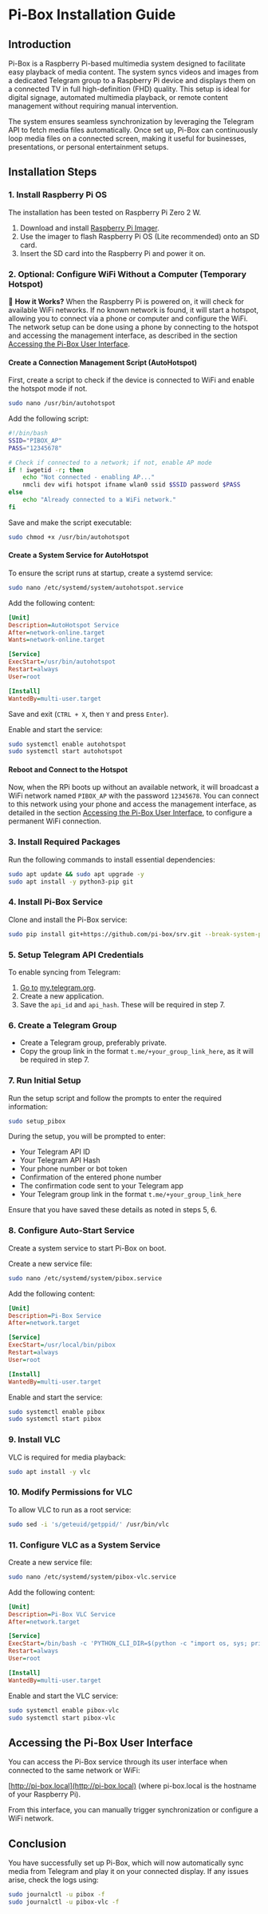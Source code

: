 # Pi-Box Installation Guide

## Introduction

Pi-Box is a Raspberry Pi-based multimedia system designed to facilitate easy playback of media content. The system syncs videos and images from a dedicated Telegram group to a Raspberry Pi device and displays them on a connected TV in full high-definition (FHD) quality. This setup is ideal for digital signage, automated multimedia playback, or remote content management without requiring manual intervention.

The system ensures seamless synchronization by leveraging the Telegram API to fetch media files automatically. Once set up, Pi-Box can continuously loop media files on a connected screen, making it useful for businesses, presentations, or personal entertainment setups.

## Installation Steps

### 1. Install Raspberry Pi OS

The installation has been tested on Raspberry Pi Zero 2 W.

1. Download and install [Raspberry Pi Imager](https://www.raspberrypi.com/software/).
2. Use the imager to flash Raspberry Pi OS (Lite recommended) onto an SD card.
3. Insert the SD card into the Raspberry Pi and power it on.

### 2. Optional: Configure WiFi Without a Computer (Temporary Hotspot)

📌 **How it Works?** When the Raspberry Pi is powered on, it will check for available WiFi networks. If no known network is found, it will start a hotspot, allowing you to connect via a phone or computer and configure the WiFi. The network setup can be done using a phone by connecting to the hotspot and accessing the management interface, as described in the section [Accessing the Pi-Box User Interface](#accessing-the-pi-box-user-interface).

#### Create a Connection Management Script (AutoHotspot)

First, create a script to check if the device is connected to WiFi and enable the hotspot mode if not.

```bash
sudo nano /usr/bin/autohotspot
```

Add the following script:

```bash
#!/bin/bash
SSID="PIBOX_AP"
PASS="12345678"

# Check if connected to a network; if not, enable AP mode
if ! iwgetid -r; then
    echo "Not connected - enabling AP..."
    nmcli dev wifi hotspot ifname wlan0 ssid $SSID password $PASS
else
    echo "Already connected to a WiFi network."
fi
```

Save and make the script executable:

```bash
sudo chmod +x /usr/bin/autohotspot
```

#### Create a System Service for AutoHotspot

To ensure the script runs at startup, create a systemd service:

```bash
sudo nano /etc/systemd/system/autohotspot.service
```

Add the following content:

```ini
[Unit]
Description=AutoHotspot Service
After=network-online.target
Wants=network-online.target

[Service]
ExecStart=/usr/bin/autohotspot
Restart=always
User=root

[Install]
WantedBy=multi-user.target
```

Save and exit (`CTRL + X`, then `Y` and press `Enter`).

Enable and start the service:

```bash
sudo systemctl enable autohotspot
sudo systemctl start autohotspot
```

#### Reboot and Connect to the Hotspot

Now, when the RPi boots up without an available network, it will broadcast a WiFi network named `PIBOX_AP` with the password `12345678`. You can connect to this network using your phone and access the management interface, as detailed in the section [Accessing the Pi-Box User Interface](#accessing-the-pi-box-user-interface), to configure a permanent WiFi connection.

### 3. Install Required Packages

Run the following commands to install essential dependencies:

```bash
sudo apt update && sudo apt upgrade -y
sudo apt install -y python3-pip git
```

### 4. Install Pi-Box Service

Clone and install the Pi-Box service:

```bash
sudo pip install git+https://github.com/pi-box/srv.git --break-system-packages
```

### 5. Setup Telegram API Credentials

To enable syncing from Telegram:

1. [Go to](https://my.telegram.org/) [my.telegram.org](https://my.telegram.org/).
2. Create a new application.
3. Save the `api_id` and `api_hash`. These will be required in step 7.

### 6. Create a Telegram Group

- Create a Telegram group, preferably private.
- Copy the group link in the format `t.me/+your_group_link_here`, as it will be required in step 7.

### 7. Run Initial Setup

Run the setup script and follow the prompts to enter the required information:

```bash
sudo setup_pibox
```

During the setup, you will be prompted to enter:

- Your Telegram API ID
- Your Telegram API Hash
- Your phone number or bot token
- Confirmation of the entered phone number
- The confirmation code sent to your Telegram app
- Your Telegram group link in the format `t.me/+your_group_link_here`

Ensure that you have saved these details as noted in steps 5, 6.

### 8. Configure Auto-Start Service

Create a system service to start Pi-Box on boot.

Create a new service file:

```bash
sudo nano /etc/systemd/system/pibox.service
```

Add the following content:

```ini
[Unit]
Description=Pi-Box Service
After=network.target

[Service]
ExecStart=/usr/local/bin/pibox
Restart=always
User=root

[Install]
WantedBy=multi-user.target
```

Enable and start the service:

```bash
sudo systemctl enable pibox
sudo systemctl start pibox
```

### 9. Install VLC

VLC is required for media playback:

```bash
sudo apt install -y vlc
```

### 10. Modify Permissions for VLC

To allow VLC to run as a root service:

```bash
sudo sed -i 's/geteuid/getppid/' /usr/bin/vlc
```

### 11. Configure VLC as a System Service

Create a new service file:

```bash
sudo nano /etc/systemd/system/pibox-vlc.service
```

Add the following content:

```ini
[Unit]
Description=Pi-Box VLC Service
After=network.target

[Service]
ExecStart=/bin/bash -c 'PYTHON_CLI_DIR=$(python -c "import os, sys; print(os.path.join(os.path.dirname(sys.executable), 'Scripts' if os.name == 'nt' else 'bin'))"); FILES_PATH="$PYTHON_CLI_DIR/files/*"; cvlc --loop --no-osd $FILES_PATH'
Restart=always
User=root

[Install]
WantedBy=multi-user.target
```

Enable and start the VLC service:

```bash
sudo systemctl enable pibox-vlc
sudo systemctl start pibox-vlc
```

## Accessing the Pi-Box User Interface

You can access the Pi-Box service through its user interface when connected to the same network or WiFi:

[http://pi-box.local](http://pi-box.local) (where pi-box.local is the hostname of your Raspberry Pi).

From this interface, you can manually trigger synchronization or configure a WiFi network.

## Conclusion

You have successfully set up Pi-Box, which will now automatically sync media from Telegram and play it on your connected display. If any issues arise, check the logs using:

```bash
sudo journalctl -u pibox -f
sudo journalctl -u pibox-vlc -f
```
